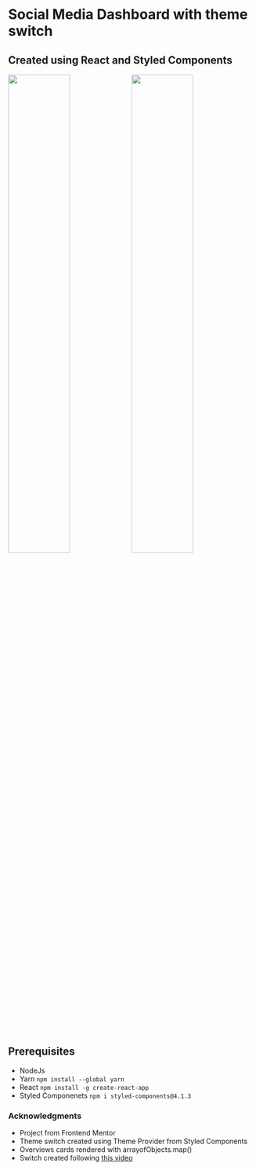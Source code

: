# Social Media Dashboard with theme switch
## Created using React and Styled Components
<img src="https://user-images.githubusercontent.com/77676047/133307173-74dd5a97-6c7f-4a27-81f1-52e5cabf4301.jpg" width=50% height=50%><img src="https://user-images.githubusercontent.com/77676047/133307663-77ce1898-b402-4ab9-a3ad-c904a31acb61.jpg" width=50% height=50%>

## Prerequisites
- NodeJs
- Yarn ``npm install --global yarn``
- React ``npm install -g create-react-app ``
- Styled Componenets ``npm i styled-components@4.1.3``

### Acknowledgments
- Project from Frontend Mentor
- Theme switch created using Theme Provider from Styled Components
- Overviews cards rendered with arrayofObjects.map()
- Switch created following [this video](https://www.youtube.com/watch?v=bztDMD4HSL0&ab_channel=WillCodeForViews)
